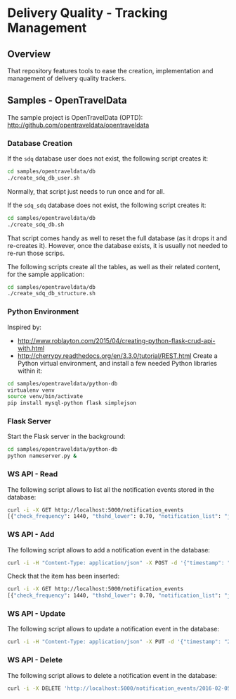 # Delivery Quality - Tracking Management

## Overview
That repository features tools to ease the creation, implementation and management
of delivery quality trackers.

## Samples - OpenTravelData
The sample project is OpenTravelData (OPTD): http://github.com/opentraveldata/opentraveldata

### Database Creation
If the ```sdq``` database user does not exist, the following script creates it:
```bash
cd samples/opentraveldata/db
./create_sdq_db_user.sh
```
Normally, that script just needs to run once and for all.

If the ```sdq_sdq``` database does not exist, the following script creates it:
```bash
cd samples/opentraveldata/db
./create_sdq_db.sh
```
That script comes handy as well to reset the full database (as it drops it and re-creates it). However, once the database exists, it is usually not needed to re-run those scrips.

The following scripts create all the tables, as well as their related content, for the sample application:
```bash
cd samples/opentraveldata/db
./create_sdq_db_structure.sh
```

### Python Environment
Inspired by:
* http://www.roblayton.com/2015/04/creating-python-flask-crud-api-with.html
* http://cherrypy.readthedocs.org/en/3.3.0/tutorial/REST.html
Create a Python virtual environment, and install a few needed Python libraries within it:
```bash
cd samples/opentraveldata/python-db
virtualenv venv
source venv/bin/activate
pip install mysql-python flask simplejson
```

### Flask Server
Start the Flask server in the background:
```bash
cd samples/opentraveldata/python-db
python nameserver.py &
```

### WS API - Read
The following script allows to list all the notification events stored in the database:
```bash
curl -i -X GET http://localhost:5000/notification_events
[{"check_frequency": 1440, "thshd_lower": 0.70, "notification_list": "john@doe.me", "thshd_upper": 1.20, "content": "{\"notified_address_list\": \"john@doe.me\"}", "timestamp": "2016-02-01T08:00:00", "tag_list": "\"file\", \"opentraveldata\", \"optd_airline_por.csv\""}, {"check_frequency": 1440, "thshd_lower": 0.70, "notification_list": "john@doe.me", "thshd_upper": 1.20, "content": "{\"notified_address_list\": \"john@doe.me\"}", "timestamp": "2016-02-01T09:00:00", "tag_list": "\"file\", \"opentraveldata\", \"optd_airlines.csv\""}]
```

### WS API - Add
The following script allows to add a notification event in the database:
```bash
curl -i -H "Content-Type: application/json" -X POST -d '{"timestamp": "2016-02-05 20:00:00", "tag_list": "\"file\", \"opentraveldata\", \"optd_airlines.csv\"", "content": "{\"notified_address_list\": \"john@doe.me\"}"}' http://localhost:5000/notification_events/
```
Check that the item has been inserted:
```bash
curl -i -X GET http://localhost:5000/notification_events
[{"check_frequency": 1440, "thshd_lower": 0.70, "notification_list": "john@doe.me", "thshd_upper": 1.20, "content": "{\"notified_address_list\": \"john@doe.me\"}", "timestamp": "2016-02-01T08:00:00", "tag_list": "\"file\", \"opentraveldata\", \"optd_airline_por.csv\""}, {"check_frequency": 1440, "thshd_lower": 0.70, "notification_list": "john@doe.me", "thshd_upper": 1.20, "content": "{\"notified_address_list\": \"john@doe.me\"}", "timestamp": "2016-02-01T09:00:00", "tag_list": "\"file\", \"opentraveldata\", \"optd_airlines.csv\""}, {"check_frequency": 1440, "thshd_lower": 0.70, "notification_list": "john@doe.me", "thshd_upper": 1.20, "content": "{\"notified_address_list\": \"john@doe.me\"}", "timestamp": "2016-02-05T20:00:00", "tag_list": "\"file\", \"opentraveldata\", \"optd_airlines.csv\""}]
```

### WS API - Update
The following script allows to update a notification event in the database:
```bash
curl -i -H "Content-Type: application/json" -X PUT -d '{"timestamp": "2016-02-05 20:00:00", "tag_list": "\"file\", \"opentraveldata\", \"optd_airline_por.csv\"", "content": "{\"notified_address_list\": \"john@doe.me\"}"}' 'http://localhost:5000/notification_events/2016-02-05 20:00:00'
```

### WS API - Delete
The following script allows to delete a notification event in the database:
```bash
curl -i -X DELETE 'http://localhost:5000/notification_events/2016-02-05 20:00:00'
```


